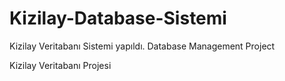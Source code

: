 # Kizilay-Database-Sistemi
Kizilay Veritabanı Sistemi yapıldı. Database Management Project

Kizilay Veritabanı Projesi


